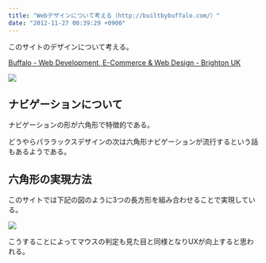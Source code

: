 ```yaml
---
title: "Webデザインについて考える（http://builtbybuffalo.com/）"
date: "2012-11-27 00:39:29 +0900"
---
```


このサイトのデザインについて考える。

[Buffalo - Web Development, E-Commerce & Web Design - Brighton UK](http://builtbybuffalo.com/)

![](/images/2012/11/27/webdesign-buffalo-1.png)

## ナビゲーションについて

ナビゲーションの形が六角形で特徴的である。

どうやらパララックスデザインの次は六角形ナビゲーションが流行するという話もあるようである。

## 六角形の実現方法

このサイトでは下記の図のように3つの長方形を組み合わせることで実現している。

![](/images/2012/11/27/webdesign-buffalo-2.png)

こうすることによってマウスの判定も見た目と同様となりUXが向上すると思われる。
